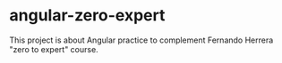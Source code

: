 # angular-zero-expert
This project is about Angular practice to complement Fernando Herrera "zero to expert" course.
